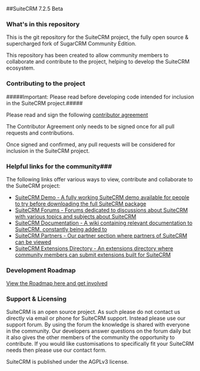 ##SuiteCRM 7.2.5 Beta

### What's in this repository ###

This is the git repository for the SuiteCRM project, the fully open source & supercharged fork of SugarCRM Community Edition.

This repository has been created to allow community members to collaborate and contribute to the project, helping to develop the SuiteCRM ecosystem.

### Contributing to the project ###

#####Important: Please read before developing code intended for inclusion in the SuiteCRM project.#####

Please read and sign the following [contributor agreement][cont_agrmt]

[cont_agrmt]: https://www.clahub.com/agreements/salesagility/SuiteCRM

The Contributor Agreement only needs to be signed once for all pull requests and contributions. 

Once signed and confirmed, any pull requests will be considered for inclusion in the SuiteCRM project.

### Helpful links for the community###

The following links offer various ways to view, contribute and collaborate to the SuiteCRM project:


+ [SuiteCRM Demo - A fully working SuiteCRM demo available for people to try before downloading the full SuiteCRM package][suitecrm_demo]
+ [SuiteCRM Forums - Forums dedicated to discussions about SuiteCRM with various topics and subjects about SuiteCRM][suitecrm_forums]
+ [SuiteCRM Documentation - A wiki containing relevant documentation to SuiteCRM, constantly being added to][suitecrm_docs]
+ [SuiteCRM Partners - Our partner section where partners of SuiteCRM can be viewed][suitecrm_partners]
+ [SuiteCRM Extensions Directory - An extensions directory where community members can submit extensions built for SuiteCRM][suitecrm_ext]

[suitecrm_demo]: http://suitecrm.com/index.php?option=com_users&view=registration&Itemid=1235
[suitecrm_forums]: http://suitecrm.com/index.php?option=com_kunena&view=category&Itemid=1137&layout=list
[suitecrm_docs]: http://suitecrm.com/index.php?option=com_wrapper&view=wrapper&Itemid=1383
[suitecrm_partners]: http://suitecrm.com/index.php?option=com_content&view=article&id=170&Itemid=1172
[suitecrm_ext]: http://suitecrm.com/index.php?option=com_mtree&view=listcats&cat_id=76&Itemid=1225

### Development Roadmap ###

[ View the Roadmap here and get involved][suitecrm_roadmap]

[suitecrm_roadmap]: http://suitecrm.com/index.php?option=com_devroadmap&view=devroadmap&id=&Itemid=1389

### Support & Licensing ###

SuiteCRM is an open source project. As such please do not contact us directly via email or phone for SuiteCRM support. Instead please use our support forum. By using the forum the knowledge is shared with everyone in the community. Our developers answer questions on the forum daily but it also gives the other members of the community the opportunity to contribute. If you would like customisations to specifically fit your SuiteCRM  needs then please use our contact form.

SuiteCRM is published under the AGPLv3 license.

